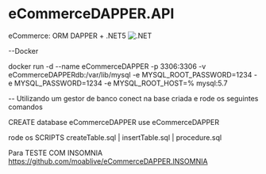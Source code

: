 # eCommerceDAPPER.API
eCommerce: ORM DAPPER + .NET5
![.NET](https://img.shields.io/badge/.NET-5C2D91?style=for-the-badge&logo=.net&logoColor=white)

--Docker

docker run -d 
--name eCommerceDAPPER
-p 3306:3306 
-v eCommerceDAPPERdb:/var/lib/mysql 
-e MYSQL_ROOT_PASSWORD=1234 
-e MYSQL_PASSWORD=1234 
-e MYSQL_ROOT_HOST=% mysql:5.7

-- Utilizando um gestor de banco conect na base criada e rode os seguintes comandos

CREATE database eCommerceDAPPER
use eCommerceDAPPER

rode os SCRIPTS 
createTable.sql | insertTable.sql | procedure.sql 


Para TESTE COM INSOMNIA
https://github.com/moablive/eCommerceDAPPER.INSOMNIA
